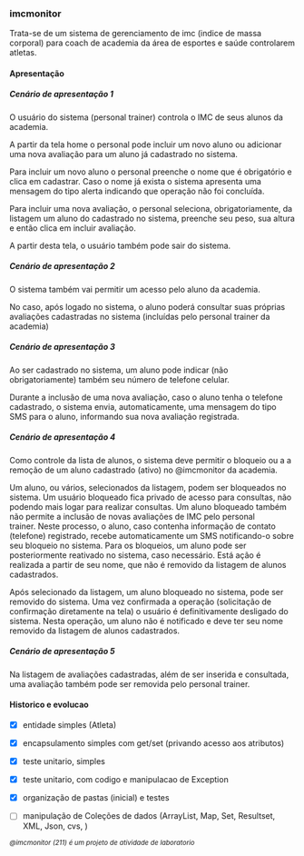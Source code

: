 ### imcmonitor

Trata-se de um sistema de gerenciamento de imc (indice de massa corporal) para coach de academia da área de esportes e saúde controlarem atletas.

#### Apresentação

##### Cenário de apresentação 1

O usuário do sistema (personal trainer) controla o IMC de seus alunos da academia. 

A partir da tela home o personal pode incluir um novo aluno ou adicionar uma nova avaliação para um aluno já cadastrado no sistema.

Para incluir um novo aluno o personal preenche o nome que é obrigatório e clica em cadastrar. Caso o nome já exista o sistema apresenta uma mensagem do tipo alerta indicando que operação não foi concluída.

Para incluir uma nova avaliação, o personal seleciona, obrigatoriamente, da listagem um aluno do cadastrado no sistema, preenche seu peso, sua altura e então clica em incluir avaliação.

A partir desta tela, o usuário também pode sair do sistema. 


##### Cenário de apresentação 2

O sistema também vai permitir um acesso pelo aluno da academia. 

No caso, após logado no sistema, o aluno poderá consultar suas próprias avaliações cadastradas no sistema (incluídas pelo personal trainer da academia)


##### Cenário de apresentação 3

Ao ser cadastrado no sistema, um aluno pode indicar (não obrigatoriamente) também seu número de telefone celular.

Durante a inclusão de uma nova avaliação, caso o aluno tenha o telefone cadastrado, o sistema envia, automaticamente, uma mensagem do tipo SMS para o aluno, informando sua nova avaliação registrada.


##### Cenário de apresentação 4

Como controle da lista de alunos, o sistema deve permitir o bloqueio ou a a remoção de um aluno cadastrado (ativo) no @imcmonitor da academia. 

Um aluno, ou vários, selecionados da listagem, podem ser bloqueados no sistema. Um usuário bloqueado fica privado de acesso para consultas, não podendo mais logar para realizar consultas. Um aluno bloqueado também não permite a inclusão de novas avaliações de IMC pelo personal trainer. Neste processo, o aluno, caso contenha informação de contato (telefone) registrado, recebe automaticamente um SMS notificando-o sobre seu bloqueio no sistema. Para os bloqueios, um aluno pode ser posteriormente reativado no sistema, caso necessário. Está ação é realizada a partir de seu nome, que não é removido da listagem de alunos cadastrados.

Após selecionado da listagem, um aluno bloqueado no sistema, pode ser removido do sistema. Uma vez confirmada a operação (solicitação de confirmação diretamente na tela) o usuário é definitivamente desligado do sistema. Nesta operação, um aluno não é notificado e deve ter seu nome removido da listagem de alunos cadastrados.


##### Cenário de apresentação 5

Na listagem de avaliações cadastradas, além de ser inserida e consultada, uma avaliação também pode ser removida pelo personal trainer. 


#### Historico e evolucao

- [x] entidade simples (Atleta)
- [x] encapsulamento simples com get/set (privando acesso aos atributos)
- [x] teste unitario, simples
- [x] teste unitario, com codigo e manipulacao de Exception
- [x] organização de pastas (inicial) e testes
- [ ] manipulação de Coleções de dados (ArrayList, Map, Set, Resultset, XML, Json, cvs, )







<sup>_@imcmonitor (211) é um projeto de atividade de laboratorio_<sup>
